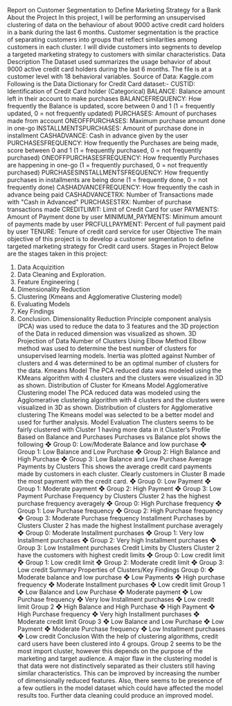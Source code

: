 Report on Customer Segmentation to Define Marketing Strategy
for a Bank
About the Project
In this project, I will be performing an unsupervised clustering of data on the behaviour of 
about 9000 active credit card holders in a bank during the last 6 months. Customer 
segmentation is the practice of separating customers into groups that reflect similarities among 
customers in each cluster. I will divide customers into segments to develop a targeted marketing 
strategy to customers with similar characteristics.
Data Description
The Dataset used summarizes the usage behavior of about 9000 active credit card holders 
during the last 6 months. The file is at a customer level with 18 behavioral variables.
Source of Data: Kaggle.com
Following is the Data Dictionary for Credit Card dataset:-
CUSTID: Identification of Credit Card holder (Categorical)
BALANCE: Balance amount left in their account to make purchases 
BALANCEFREQUENCY: How frequently the Balance is updated, score between 0 and 1 (1 
= frequently updated, 0 = not frequently updated)
PURCHASES: Amount of purchases made from account
ONEOFFPURCHASES: Maximum purchase amount done in one-go
INSTALLMENTSPURCHASES: Amount of purchase done in installment
CASHADVANCE: Cash in advance given by the user
PURCHASESFREQUENCY: How frequently the Purchases are being made, score between 0 
and 1 (1 = frequently purchased, 0 = not frequently purchased)
ONEOFFPURCHASESFREQUENCY: How frequently Purchases are happening in one-go (1 
= frequently purchased, 0 = not frequently purchased)
PURCHASESINSTALLMENTSFREQUENCY: How frequently purchases in installments are 
being done (1 = frequently done, 0 = not frequently done)
CASHADVANCEFREQUENCY: How frequently the cash in advance being paid
CASHADVANCETRX: Number of Transactions made with "Cash in Advanced"
PURCHASESTRX: Number of purchase transactions made
CREDITLIMIT: Limit of Credit Card for user
PAYMENTS: Amount of Payment done by user
MINIMUM_PAYMENTS: Minimum amount of payments made by user
PRCFULLPAYMENT: Percent of full payment paid by user
TENURE: Tenure of credit card service for user
Objective
The main objective of this project is to develop a customer segmentation to define targeted 
marketing strategy for Credit card users.
Stages in Project
Below are the stages taken in this project:
1. Data Acquizition
2. Data Cleaning and Exploration.
3. Feature Engineering (
4. Dimensionality Reduction
5. Clustering (Kmeans and Agglomerative Clustering model)
6. Evaluating Models
7. Key Findings
8. Conclusion.
Dimensionality Reduction
Principle component analysis (PCA) was
used to reduce the data to 3 features and the 
3D projection of the Data in reduced 
dimension was visualized as shown. 
3D Projection of Data
Number of Clusters Using Elbow Method
Elbow method was used to determine the 
best number of clusters for unsupervised 
learning models. Inertia was plotted against 
Number of clusters and 4 was determined 
to be an optimal number of clusters for the 
data.
Kmeans Model
The PCA reduced data was modeled using 
the KMeans algorithm with 4 clusters and 
the clusters were visualized in 3D as 
shown.
Distribution of Cluster for Kmeans Model
Agglomerative Clustering model
The PCA reduced data was modeled 
using the Agglomerative clustering 
algorithm with 4 clusters and the clusters 
were visualized in 3D as shown.
Distribution of clusters for Agglomerative clustering
The Kmeans model was selected to be a better model and used for further analysis.
Model Evaluation
The clusters seems to be fairly clustered 
with Cluster 1 having more data in it
Cluster’s Profile Based on Balance and Purchases
Purchases vs Balance plot shows the 
following
❖ Group 0: Low/Moderate Balance 
and low purchase
❖ Group 1: Low Balance and Low 
Purchase
❖ Group 2: High Balance and High 
Purchase
❖ Group 3: Low Balance and Low 
Purchase
Average Payments by Clusters
This shows the average credit card
payments made by customers in each 
cluster. Clearly customers in Cluster
B made the most payment with the 
credit card.
❖ Group 0: Low Payment
❖ Group 1: Moderate payment
❖ Group 2: High Payment
❖ Group 3: Low Payment
Purchase Frequency by Clusters
Cluster 2 has the highest purchase 
frequency averagely
❖ Group 0: High Purchase 
frequency
❖ Group 1: Low Purchase 
frequency
❖ Group 2: High Purchase 
frequency
❖ Group 3: Moderate Purchase 
frequency
Installment Purchases by Clusters
Cluster 2 has made the highest 
Installment purchase averagely
❖ Group 0: Moderate Installment 
purchases
❖ Group 1: Very low Installment 
purchases
❖ Group 2: Very high Installment 
purchases
❖ Group 3: Low Installment 
purchases
Credit Limits by Clusters
Cluster 2 have the customers with highest credit limits
❖ Group 0: Low credit limit
❖ Group 1: Low credit limit
❖ Group 2: Moderate credit limit
❖ Group 3: Low credit 
Summary Properties of Clusters/Key Findings
Group 0:
❖ Moderate balance and low purchase
❖ Low Payments
❖ High purchase frequency
❖ Moderate Installment purchases
❖ Low credit limit
Group 1
❖ Low Balance and Low Purchase
❖ Moderate payment
❖ Low Purchase frequency
❖ Very low Installment purchases
❖ Low credit limit
Group 2
❖ High Balance and High Purchase
❖ High Payment
❖ High Purchase frequency
❖ Very high Installment purchases
❖ Moderate credit limit
Group 3
❖ Low Balance and Low Purchase
❖ Low Payment
❖ Moderate Purchase frequency
❖ Low Installment purchases
❖ Low credit
Conclusion
With the help of clustering algorithms, credit card users have been clustered into 4 groups. 
Group 2 seems to be the most import cluster, however this depends on the purpose of the 
marketing and target audience.
A major flaw in the clustering model is that data were not distinctively separated as their
clusters still having similar characteristics.
This can be improved by increasing the number of dimensionally reduced features. Also, 
there seems to be presence of a few outliers in the model dataset which could have affected 
the model results too. Further data cleaning could produce an improved model.
